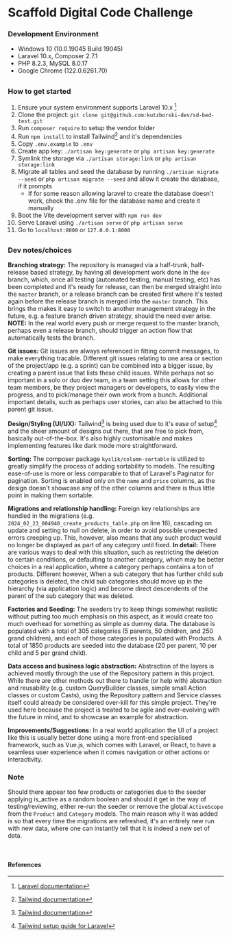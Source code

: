 # Scaffold Digital Code Challenge

### Development Environment
- Windows 10 (10.0.19045 Build 19045)
- Laravel 10.x, Composer 2.7.1
- PHP 8.2.3, MySQL 8.0.17
- Google Chrome (122.0.6261.70)

##
### How to get started
1. Ensure your system environment supports Laravel 10.x [^1]
2. Clone the project: `git clone git@github.com:kutzborski-dev/sd-bed-test.git`
3. Run `composer require` to setup the vendor folder
4. Run `npm install` to install Tailwind[^2] and it's dependencies
5. Copy `.env.example` to `.env`
6. Create app key: `./artisan key:generate` or `php artisan key:generate`
8. Symlink the storage via `./artisan storage:link` or `php artisan storage:link`
9. Migrate all tables and seed the database by running `./artisan migrate --seed` or `php artisan migrate --seed` and allow it create the database, if it prompts
   * If for some reason allowing laravel to create the database doesn't work, check the .env file for the database name and create it manually
10. Boot the Vite development server with `npm run dev`
11. Serve Laravel using `./artisan serve` or `php artisan serve`
12. Go to `localhost:8000` or `127.0.0.1:8000`

##
### Dev notes/choices
**Branching strategy:** The repository is managed via a half-trunk, half-release based strategy, by having all development work done in the `dev` branch, which, once all testing (automated testing, manual testing, etc) has been completed and it's ready for release, can then be merged straight into the `master` branch, or a release branch can be created first where it's tested again before the release branch is merged into the `master` branch. This brings the makes it easy to switch to another management strategy in the future, e.g. a feature branch driven strategy, should the need ever arise. **NOTE:** In the real world every push or merge request to the master branch, perhaps even a release branch, should trigger an action flow that automatically tests the branch.

**Git issues:** Git issues are always referenced in fitting commit messages, to make everything tracable. Different git issues relating to one area or section of the project/app (e.g. a sprint) can be combined into a bigger issue, by creating a parent issue that lists these child issues. While perhaps not so important in a solo or duo dev team, in a team setting this allows for other team members, be they project managers or developers, to easily view the progress, and to pick/manage their own work from a bunch. Additional important details, such as perhaps user stories, can also be attached to this parent git issue.

**Design/Styling (UI/UX):** Tailwind[^2] is being used due to it's ease of setup[^3] and the sheer amount of designs out there, that are free to pick from, basically out-of-the-box. It's also highly customisable and makes implementing features like dark mode more straightforward.

**Sorting:** The composer package `kyslik/column-sortable` is utilized to greatly simplify the process of adding sortability to models. The resulting ease-of-use is more or less comparable to that of Laravel's Paginator for pagination. Sorting is enabled only on the `name` and `price` columns, as the design doesn't showcase any of the other columns and there is thus little point in making them sortable.

**Migrations and relationship handling:** Foreign key relationships are handled in the migrations (e.g. `2024_02_23_004940_create_products_table.php` on line 16), cascading on update and setting to null on delete, in order to avoid possible unexpected errors creeping up. This, however, also means that any such product would no longer be displayed as part of any category until fixed. **In detail:** There are various ways to deal with this situation, such as restricting the deletion to certain conditions, or defaulting to another category, which may be better choices in a real application, where a category perhaps contains a ton of products. Different however, When a sub category that has further child sub categories is deleted, the child sub categories should move up in the hierarchy (via application logic) and become direct descendents of the parent of the sub category that was deleted.

**Factories and Seeding:** The seeders try to keep things somewhat realistic without putting too much emphasis on this aspect, as it would create too much overhead for something as simple as dummy data. The database is populated with a total of 305 categories (5 parents, 50 children, and 250 grand children), and each of those categories is populated with Products. A total of 1850 products are seeded into the database (20 per parent, 10 per child and 5 per grand child).

**Data access and business logic abstraction:** Abstraction of the layers is achieved mostly through the use of the Repository pattern in this project. While there are other methods out there to handle (or help with) abstraction and reusability (e.g. custom QueryBuilder classes, simple small Action classes or custom Casts), using the Repository pattern and Service classes itself could already be considered over-kill for this simple project. They're used here because the project is treated to be agile and ever-evolving with the future in mind, and to showcase an example for abstraction.

**Improvements/Suggestions:** In a real world application the UI of a project like this is usually better done using a more front-end specialised framework, such as Vue.js, which comes with Laravel, or React, to have a seamless user experience when it comes navigation or other actions or interactivity.

### Note
Should there appear too few products or categories due to the seeder applying is_active as a random boolean and should it get in the way of testing/reviewing, either re-run the seeder or remove the global `ActiveScope` from the `Product` and `Category` models. The main reason why it was added is so that every time the migrations are refreshed, it's an entirely new run with new data, where one can instantly tell that it is indeed a new set of data.

<br/>

#### References
[^1]: [Laravel documentation](https://laravel.com/docs/10.x/readme)
[^2]: [Tailwind documentation](https://tailwindcss.com)
[^3]: [Tailwind setup guide for Laravel](https://tailwindcss.com/docs/guides/laravel)
